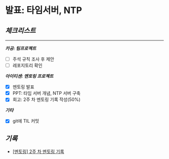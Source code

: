 # 발표: 타임서버, NTP

## *체크**리스트***

---

***카공: 팀프로젝트***

- [ ]  주석 규칙 조사 후 제안
- [ ]  레포지토리 확인

***아이티센: 멘토링 프로젝트***

- [x]  멘토링 발표
- [x]  PPT: 타임 서버 개념, NTP 서버 구축
- [x]  회고: 2주 차 멘토링 기록 작성(50%)

***기타***

- [x]  git에 TIL 커밋

## ***기록***
- [[멘토링] 2주 차 멘토링 기록 ](https://mud-bedbug-5f4.notion.site/2-dea7795d631d4b9382d3c86d50e39137)
